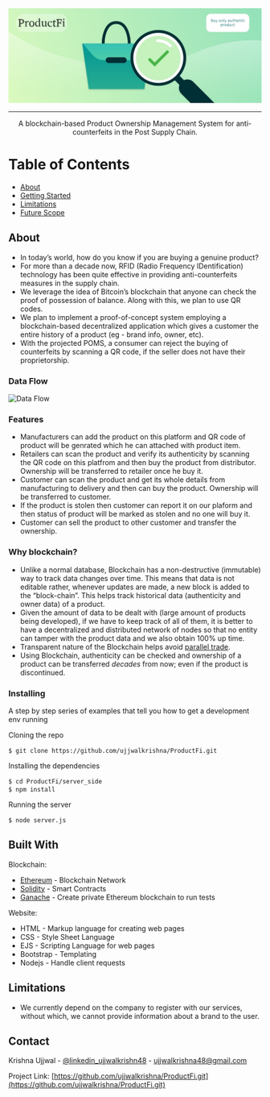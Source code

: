 <div align="center">

  <img src="server_side/public/images/productFi Image.jpg">


</div>

---

<p align="center">A blockchain-based Product Ownership Management System for anti-counterfeits in the Post Supply Chain.</p>

# Table of Contents
+ [About](#description)
+ [Getting Started](#getting_started)
+ [Limitations](#limitations)
+ [Future Scope](#future_scope)

## About <a name="description"></a>
+ In today’s world, how do you know if you are buying a genuine product?
+ For more than a decade now, RFID (Radio Frequency IDentification) technology has been quite effective in providing anti-counterfeits measures in the supply chain.
+ We leverage the idea of Bitcoin’s blockchain that anyone can check the proof of possession of balance. Along with this, we plan to use QR codes.
+ We plan to implement a proof-of-concept system employing a blockchain-based decentralized application which gives a customer the entire history of a product (eg - brand info, owner, etc).
+ With the projected POMS, a consumer can reject the buying of counterfeits by scanning a QR code, if the seller does not have their proprietorship.

### Data Flow
![Data Flow](https://imgur.com/VGIPtDU.png)

### Features
+ Manufacturers can add the product on this platform and QR code of product will be genrated which he can attached with product item.
+ Retailers can scan the product and verify its authenticity by scanning the QR code on this platfrom and then buy the product from distributor. Ownership will be transferred to retailer once he buy it.
+ Customer can scan the product and get its whole details from manufacturing to delivery and then can buy the product. Ownership will be transferred to customer.
+ If the product is stolen then customer can report it on our plaform and then status of product will be marked as stolen and no one will buy it.
+ Customer can sell the product to other customer and transfer the ownership.


### Why blockchain? <a name="why_blockchain"></a>
+ Unlike a normal database, Blockchain has a non-destructive (immutable) way to track data changes over time. This means that data is not editable rather, whenever updates are made, a new block is added to the “block-chain”. This helps track historical data (authenticity and owner data) of a product.
+ Given the amount of data to be dealt with (large amount of products being developed), if we have to keep track of all of them, it is better to have a decentralized and distributed network of nodes so that no entity can tamper with the product data and we also obtain 100% up time.
+ Transparent nature of the Blockchain helps avoid [parallel trade](https://en.wikipedia.org/wiki/Parallel_import).
+ Using Blockchain, authenticity can be checked and ownership of a product can be transferred _decades_ from now; even if the product is discontinued.


### Installing
A step by step series of examples that tell you how to get a development env running

Cloning the repo
```
$ git clone https://github.com/ujjwalkrishna/ProductFi.git
```
Installing the dependencies
```
$ cd ProductFi/server_side
$ npm install
```
Running the server
```
$ node server.js
```

## Built With <a name="built_with"></a>

Blockchain:
+ [Ethereum](https://www.ethereum.org/) - Blockchain Network
+ [Solidity](https://github.com/ethereum/solidity) - Smart Contracts
+ [Ganache](https://truffleframework.com/ganache) - Create private Ethereum blockchain to run tests

Website:
+ HTML - Markup language for creating web pages
+ CSS - Style Sheet Language
+ EJS - Scripting Language for web pages
+ Bootstrap - Templating
+ Nodejs - Handle client requests

## Limitations <a name="limitations"></a>
+ We currently depend on the company to register with our services, without which, we cannot provide information about a brand to the user.

<!-- CONTACT -->
## Contact

Krishna Ujjwal - [@linkedin_ujjwalkrishn48](https://www.linkedin.com/in/ujjwalkrishna48/) - ujjwalkrishna48@gmail.com

Project Link: [https://github.com/ujjwalkrishna/ProductFi.git](https://github.com/ujjwalkrishna/ProductFi.git)

